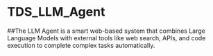 # TDS_LLM_Agent
##The LLM Agent is a smart web-based system that combines Large Language Models with external tools like web search, APIs, and code execution to complete complex tasks automatically.
